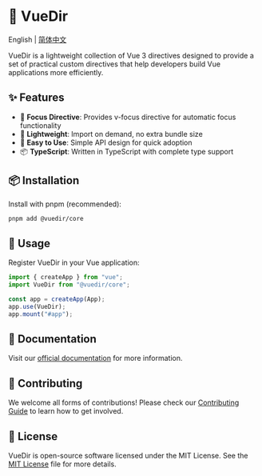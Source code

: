 # 📡 VueDir

English | [简体中文](./README.md)

VueDir is a lightweight collection of Vue 3 directives designed to provide a set of practical custom directives that help developers build Vue applications more efficiently.

## ✨ Features

- 🎯 **Focus Directive**: Provides v-focus directive for automatic focus functionality
- 🎨 **Lightweight**: Import on demand, no extra bundle size
- 🔧 **Easy to Use**: Simple API design for quick adoption
- 📦 **TypeScript**: Written in TypeScript with complete type support

## 📦 Installation

Install with pnpm (recommended):

```bash
pnpm add @vuedir/core
```

## 🚀 Usage

Register VueDir in your Vue application:

```ts
import { createApp } from "vue";
import VueDir from "@vuedir/core";

const app = createApp(App);
app.use(VueDir);
app.mount("#app");
```

## 📖 Documentation

Visit our [official documentation](https://vuedir.codepaintstudio.com) for more information.

## 🤝 Contributing

We welcome all forms of contributions! Please check our [Contributing Guide](./CONTRIBUTING.md) to learn how to get involved.

## 📄 License

VueDir is open-source software licensed under the MIT License. See the [MIT License](https://github.com/CodePaintStudio/vuedir/blob/main/LICENSE) file for more details.
